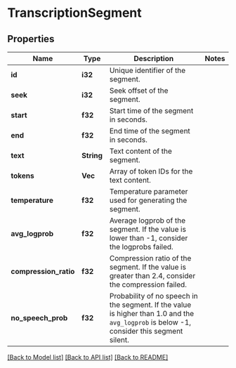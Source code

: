 # TranscriptionSegment

## Properties
Name | Type | Description | Notes
------------ | ------------- | ------------- | -------------
**id** | **i32** | Unique identifier of the segment. | 
**seek** | **i32** | Seek offset of the segment. | 
**start** | **f32** | Start time of the segment in seconds. | 
**end** | **f32** | End time of the segment in seconds. | 
**text** | **String** | Text content of the segment. | 
**tokens** | **Vec<i32>** | Array of token IDs for the text content. | 
**temperature** | **f32** | Temperature parameter used for generating the segment. | 
**avg_logprob** | **f32** | Average logprob of the segment. If the value is lower than -1, consider the logprobs failed. | 
**compression_ratio** | **f32** | Compression ratio of the segment. If the value is greater than 2.4, consider the compression failed. | 
**no_speech_prob** | **f32** | Probability of no speech in the segment. If the value is higher than 1.0 and the `avg_logprob` is below -1, consider this segment silent. | 

[[Back to Model list]](../README.md#documentation-for-models) [[Back to API list]](../README.md#documentation-for-api-endpoints) [[Back to README]](../README.md)


